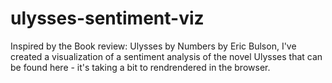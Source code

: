 # ulysses-sentiment-viz

Inspired by the Book review: Ulysses by Numbers by Eric Bulson, I've created a visualization of a sentiment analysis of the novel Ulysses that can be found here - it's taking a bit to rendrendered in the browser.
